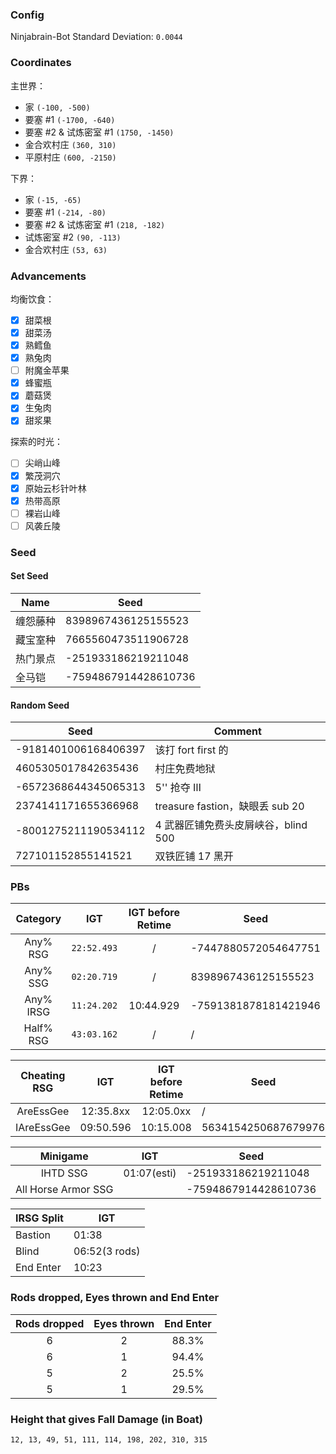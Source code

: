 ### Config

Ninjabrain-Bot Standard Deviation: `0.0044`

### Coordinates

主世界：

- 家 `(-100, -500)`
- 要塞 \#1 `(-1700, -640)`
- 要塞 \#2 & 试炼密室 \#1 `(1750, -1450)`
- 金合欢村庄 `(360, 310)`
- 平原村庄 `(600, -2150)`

下界：

- 家 `(-15, -65)`
- 要塞 \#1 `(-214, -80)`
- 要塞 \#2 & 试炼密室 \#1 `(218, -182)`
- 试炼密室 \#2 `(90, -113)`
- 金合欢村庄 `(53, 63)`

### Advancements

均衡饮食：

- [x] 甜菜根
- [x] 甜菜汤
- [x] 熟鳕鱼
- [x] 熟兔肉
- [ ] 附魔金苹果
- [x] 蜂蜜瓶
- [x] 蘑菇煲
- [x] 生兔肉
- [x] 甜浆果

探索的时光：

- [ ] 尖峭山峰
- [x] 繁茂洞穴
- [x] 原始云杉针叶林
- [x] 热带高原
- [ ] 裸岩山峰
- [ ] 风袭丘陵

### Seed

#### Set Seed

| Name | Seed                 |
| ---- | -------------------- |
| 缠怨藤种 | 8398967436125155523  |
| 藏宝室种 | 7665560473511906728  |
| 热门景点 | -251933186219211048  |
| 全马铠  | -7594867914428610736 |

#### Random Seed

| Seed                 | Comment                     |
| -------------------- | --------------------------- |
| -9181401006168406397 | 该打 fort first 的             |
| 4605305017842635436  | 村庄免费地狱                      |
| -6572368644345065313 | 5'' 抢夺 Ⅲ                    |
| 2374141171655366968  | treasure fastion，缺眼丢 sub 20 |
| -8001275211190534112 | 4 武器匠铺免费头皮屑峡谷，blind 500     |
| 727101152855141521   | 双铁匠铺 17 黑开                  |

### PBs

| Category  |     IGT     | IGT before Retime | Seed                 |
| :-------: | :---------: | :---------------: | -------------------- |
| Any% RSG  | `22:52.493` |         /         | -7447880572054647751 |
| Any% SSG  | `02:20.719` |         /         | 8398967436125155523  |
| Any% IRSG | `11:24.202` |     10:44.929     | -7591381878181421946 |
| Half% RSG | `43:03.162` |         /         | /                    |

| Cheating RSG |    IGT    | IGT before Retime | Seed                |
| :----------: | :-------: | :---------------: | ------------------- |
|  AreEssGee   | 12:35.8xx |     12:05.0xx     | /                   |
|  IAreEssGee  | 09:50.596 |     10:15.008     | 5634154250687679976 |

|      Minigame       |     IGT     | Seed                 |
| :-----------------: | :---------: | -------------------- |
|      IHTD SSG       | 01:07(esti) | -251933186219211048  |
| All Horse Armor SSG |             | -7594867914428610736 |

| IRSG Split | IGT           |
| ---------- | ------------- |
| Bastion    | 01:38         |
| Blind      | 06:52(3 rods) |
| End Enter  | 10:23         |

### Rods dropped, Eyes thrown and End Enter

| Rods dropped | Eyes thrown | End Enter |
| :----------: | :---------: | :-------: |
|      6       |      2      |   88.3%   |
|      6       |      1      |   94.4%   |
|      5       |      2      |   25.5%   |
|      5       |      1      |   29.5%   |

### Height that gives Fall Damage (in Boat)

```text
12, 13, 49, 51, 111, 114, 198, 202, 310, 315
```